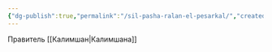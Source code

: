 ```yaml
---
{"dg-publish":true,"permalink":"/sil-pasha-ralan-el-pesarkal/","created":"2024-04-01T23:48:07.468+03:00","updated":"2024-04-01T23:52:24.965+03:00"}
---
```


Правитель [[Калимшан\|Калимшана]]

